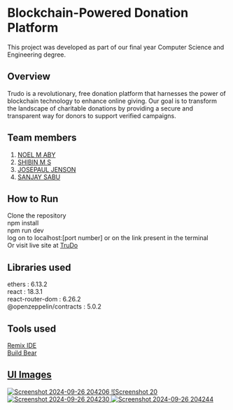 # Blockchain-Powered Donation Platform
 This project was developed as part of our final year Computer Science and Engineering degree.

## Overview
Trudo is a revolutionary, free donation platform that harnesses the power of blockchain technology to enhance online giving. Our goal is to transform the landscape of charitable donations by providing a secure and transparent way for donors to support verified campaigns.


## Team members
1. <a href="https://github.com/noelmaby" >NOEL M ABY</a> <br>
2. <a href="https://github.com/shibukuttan4" >SHIBIN M S</a>
3. <a href="https://github.com/Im-Josepaul" >JOSEPAUL JENSON</a>
4. <a href="" >SANJAY SABU</a>

## How to Run
Clone the repository <br>
npm install <br>
npm run dev <br>
log on to localhost:[port number] or on the link present in the terminal <br>
Or visit live site at <a href="https://trudo-true-donation.vercel.app/" >TruDo</a>

## Libraries used
ethers                                    : 6.13.2 <br>
react                                     : 18.3.1 <br>
react-router-dom                          : 6.26.2 <br>
@openzeppelin/contracts                   : 5.0.2 <br>

## Tools used
<a href="https://remix.ethereum.org/">Remix IDE <br>
<a href="https://www.buildbear.io/">Build Bear <br>

## UI Images 
![Screenshot 2024-09-26 204206](https://github.com/user-attachments/assets/3d9c4c6b-5c9c-430d-81a8-0264e4ae663f)
![Screenshot 20![Screenshot 2024-09-26 204230](https://github.com/user-attachments/assets/725c0f05-a81e-42ac-b93b-1ec7d7ee715a)
![Screenshot 2024-09-26 204244](https://github.com/user-attachments/assets/e4beadd0-18ed-43d7-bc46-ca8a5be8aa3f)
